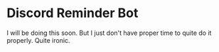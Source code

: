 # Discord Reminder Bot
I will be doing this soon. But I just don't have proper time to quite do it properly. Quite ironic.
